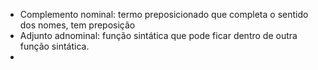 - Complemento nominal: termo preposicionado que completa o sentido dos nomes, tem preposição
- Adjunto adnominal: função sintática que pode ficar dentro de outra função sintática. 
- 